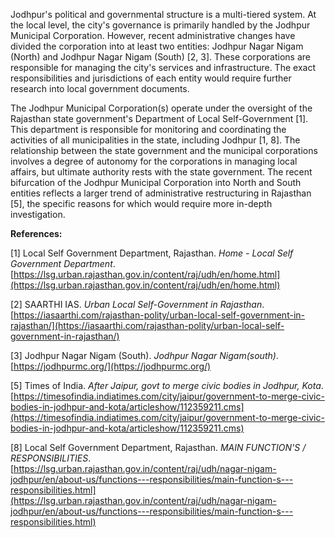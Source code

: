 Jodhpur's political and governmental structure is a multi-tiered system. At the local level, the city's governance is primarily handled by the Jodhpur Municipal Corporation.  However, recent administrative changes have divided the corporation into at least two entities: Jodhpur Nagar Nigam (North) and Jodhpur Nagar Nigam (South) [2, 3].  These corporations are responsible for managing the city's services and infrastructure.  The exact responsibilities and jurisdictions of each entity would require further research into local government documents.

The Jodhpur Municipal Corporation(s) operate under the oversight of the Rajasthan state government's Department of Local Self-Government [1]. This department is responsible for monitoring and coordinating the activities of all municipalities in the state, including Jodhpur [1, 8]. The relationship between the state government and the municipal corporations involves a degree of autonomy for the corporations in managing local affairs, but ultimate authority rests with the state government.  The recent bifurcation of the Jodhpur Municipal Corporation into North and South entities reflects a larger trend of administrative restructuring in Rajasthan [5], the specific reasons for which would require more in-depth investigation.


**References:**

[1] Local Self Government Department, Rajasthan.  *Home - Local Self Government Department*. [https://lsg.urban.rajasthan.gov.in/content/raj/udh/en/home.html](https://lsg.urban.rajasthan.gov.in/content/raj/udh/en/home.html)

[2] SAARTHI IAS. *Urban Local Self-Government in Rajasthan*. [https://iasaarthi.com/rajasthan-polity/urban-local-self-government-in-rajasthan/](https://iasaarthi.com/rajasthan-polity/urban-local-self-government-in-rajasthan/)

[3] Jodhpur Nagar Nigam (South). *Jodhpur Nagar Nigam(south)*. [https://jodhpurmc.org/](https://jodhpurmc.org/)

[5] Times of India. *After Jaipur, govt to merge civic bodies in Jodhpur, Kota*. [https://timesofindia.indiatimes.com/city/jaipur/government-to-merge-civic-bodies-in-jodhpur-and-kota/articleshow/112359211.cms](https://timesofindia.indiatimes.com/city/jaipur/government-to-merge-civic-bodies-in-jodhpur-and-kota/articleshow/112359211.cms)

[8]  Local Self Government Department, Rajasthan.  *MAIN FUNCTION'S / RESPONSIBILITIES*. [https://lsg.urban.rajasthan.gov.in/content/raj/udh/nagar-nigam-jodhpur/en/about-us/functions---responsibilities/main-function-s---responsibilities.html](https://lsg.urban.rajasthan.gov.in/content/raj/udh/nagar-nigam-jodhpur/en/about-us/functions---responsibilities/main-function-s---responsibilities.html)

```